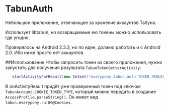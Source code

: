TabunAuth
=========
Небольшое приложение, отвечающее за хранение аккаунтов Табуна.

Использует libtabun, но возвращаемые ею токены можно использовать где угодно.

Проверялось на Android 2.3.3, но по идее, должно работать и с Android 2.0.
Ибо ниже просто нет аккаунтов.

##Использование
Чтобы запросить токен из своего приложения, нужно запустить для получения результата `TabunTokenGetterActivity`:

```java
   startActivityForResult(new Intent("everypony.tabun.auth.TOKEN_REQUEST"), TOKEN_REQUEST_CODE);;
```

В onActivityResult придёт уже проверенный токен под ключом `TabunAccount.COOKIE_TOKEN_TYPE`, который можно передать в создание `AccessProfile.parseString()`.
Он имеет вид `tabun.everypony.ru:80@Cookies`. 
